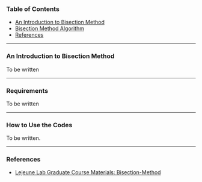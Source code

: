 ### Table of Contents
* [An Introduction to Bisection Method](#intro)
* [Bisection Method Algorithm](#intro)
* [References](#references)
---

### An Introduction to Bisection Method <a name="intro"></a>

To be written


---

### Requirements

To be written

---

### How to Use the Codes

To be written.

---
### References
* [Lejeune Lab Graduate Course Materials: Bisection-Method](https://github.com/Lejeune-Lab-Graduate-Course-Materials/bisection-method/tree/main)


